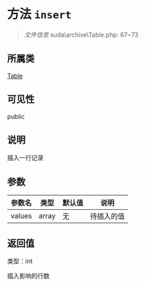 # 方法 `insert`

> *文件信息* suda\archive\Table.php: 67~73

## 所属类 

[Table](../Table.md)

## 可见性

 public 

## 说明

插入一行记录

## 参数


| 参数名 | 类型 | 默认值 | 说明 |
|--------|-----|-------|-------|
| values |  array | 无 |  待插入的值 |



## 返回值

类型：int

 插入影响的行数

